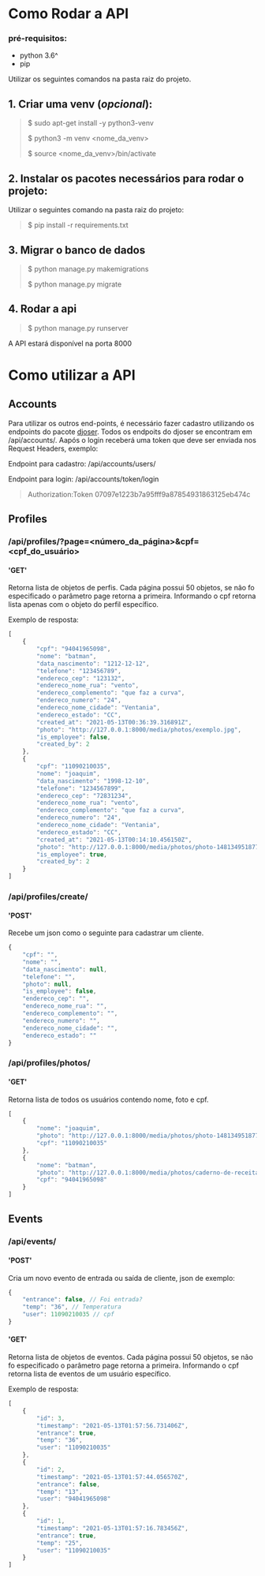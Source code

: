 # Como Rodar a API

### pré-requisitos:

- python 3.6^
- pip

Utilizar os seguintes comandos na pasta raiz do projeto.

## 1. Criar uma venv (*opcional*):

> $ sudo apt-get install -y python3-venv
>
> $ python3 -m venv <nome_da_venv>
>
> $ source <nome_da_venv>/bin/activate

## 2. Instalar os pacotes necessários para rodar o projeto:

Utilizar o seguintes comando na pasta raiz do projeto:

> $ pip install -r requirements.txt

## 3. Migrar o banco de dados

> $ python manage.py makemigrations
>
> $ python manage.py migrate

## 4. Rodar a api

> $ python manage.py runserver

A API estará disponível na porta 8000

# Como utilizar a API

## Accounts

Para utilizar os outros end-points, é necessário fazer cadastro utilizando os endpoints do
pacote [djoser](https://djoser.readthedocs.io/en/latest/getting_started.html). Todos os endpoits do djoser se encontram
em /api/accounts/. Aapós o login receberá uma token que deve ser enviada nos Request Headers, exemplo:

Endpoint para cadastro: /api/accounts/users/

Endpoint para login: /api/accounts/token/login

> Authorization:Token 07097e1223b7a95fff9a87854931863125eb474c

## Profiles

### /api/profiles/?page=<número_da_página>&cpf=<cpf_do_usuário>

#### 'GET'

Retorna lista de objetos de perfis. Cada página possui 50 objetos, se não fo especificado o parâmetro page retorna a
primeira. Informando o cpf retorna lista apenas com o objeto do perfil específico.

Exemplo de resposta:

```javascript
[
    {
        "cpf": "94041965098",
        "nome": "batman",
        "data_nascimento": "1212-12-12",
        "telefone": "123456789",
        "endereco_cep": "123132",
        "endereco_nome_rua": "vento",
        "endereco_complemento": "que faz a curva",
        "endereco_numero": "24",
        "endereco_nome_cidade": "Ventania",
        "endereco_estado": "CC",
        "created_at": "2021-05-13T00:36:39.316891Z",
        "photo": "http://127.0.0.1:8000/media/photos/exemplo.jpg",
        "is_employee": false,
        "created_by": 2
    },
    {
        "cpf": "11090210035",
        "nome": "joaquim",
        "data_nascimento": "1998-12-10",
        "telefone": "1234567899",
        "endereco_cep": "72831234",
        "endereco_nome_rua": "vento",
        "endereco_complemento": "que faz a curva",
        "endereco_numero": "24",
        "endereco_nome_cidade": "Ventania",
        "endereco_estado": "CC",
        "created_at": "2021-05-13T00:14:10.456150Z",
        "photo": "http://127.0.0.1:8000/media/photos/photo-1481349518771-20055b2a7b24.jpeg",
        "is_employee": true,
        "created_by": 2
    }
]
```

### /api/profiles/create/

#### 'POST'

Recebe um json como o seguinte para cadastrar um cliente.

```javascript
{
    "cpf": "",
    "nome": "",
    "data_nascimento": null,
    "telefone": "",
    "photo": null,
    "is_employee": false,
    "endereco_cep": "",
    "endereco_nome_rua": "",
    "endereco_complemento": "",
    "endereco_numero": "",
    "endereco_nome_cidade": "",
    "endereco_estado": ""
}
```

### /api/profiles/photos/

#### 'GET'

Retorna lista de todos os usuários contendo nome, foto e cpf.

```javascript
[
    {
        "nome": "joaquim",
        "photo": "http://127.0.0.1:8000/media/photos/photo-1481349518771-20055b2a7b24.jpeg",
        "cpf": "11090210035"
    },
    {
        "nome": "batman",
        "photo": "http://127.0.0.1:8000/media/photos/caderno-de-receitas-receitas.jpg",
        "cpf": "94041965098"
    }
]
```

## Events

### /api/events/

#### 'POST'

Cria um novo evento de entrada ou saída de cliente, json de exemplo:

```javascript
{
    "entrance": false, // Foi entrada?
    "temp": "36", // Temperatura
    "user": 11090210035 // cpf
}
```

#### 'GET'

Retorna lista de objetos de eventos. Cada página possui 50 objetos, se não fo especificado o parâmetro page retorna a
primeira. Informando o cpf retorna lista de eventos de um usuário específico.

Exemplo de resposta:

```javascript
[
    {
        "id": 3,
        "timestamp": "2021-05-13T01:57:56.731406Z",
        "entrance": true,
        "temp": "36",
        "user": "11090210035"
    },
    {
        "id": 2,
        "timestamp": "2021-05-13T01:57:44.056570Z",
        "entrance": false,
        "temp": "13",
        "user": "94041965098"
    },
    {
        "id": 1,
        "timestamp": "2021-05-13T01:57:16.783456Z",
        "entrance": true,
        "temp": "25",
        "user": "11090210035"
    }
]
```